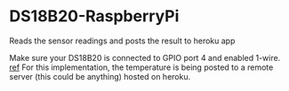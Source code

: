 # DS18B20-RaspberryPi
Reads the sensor readings and posts the result to heroku app

Make sure your DS18B20 is connected to GPIO port 4 and enabled 1-wire. [ref](https://colo-ri.jp/develop/2016/05/raspberry-pi-ds18b20.html)
For this implementation, the temperature is being posted to a remote server (this could be anything) hosted on heroku.
